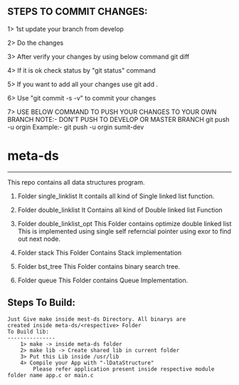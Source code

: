 STEPS TO COMMIT CHANGES:
---------------------------

1> 1st update your branch from develop

2> Do the changes

3> After verify your changes by using below command
	git diff

4> If it is ok check status by "git status" command

5> If you want to add all your changes use
	git add .

6> Use "git commit -s -v" to commit your changes

7> USE BELOW COMMAND TO PUSH YOUR CHANGES TO YOUR OWN BRANCH
   NOTE:- DON'T PUSH TO DEVELOP OR MASTER BRANCH
	git push -u orgin <ur branch>
   Example:-
	git push -u orgin sumit-dev

# meta-ds
-----------
This repo contains all data structures program.

1. Folder single_linklist
	It contails all kind of Single linked list function.

2. Folder double_linklist
	It Contains all kind of Double linked list Function

3. Folder double_linklist_opt
	This Folder contains optimize double linked list
	This is implemented using single self referncial
	pointer using exor to find out next node.

4. Folder stack
	This Folder Contains Stack implementation

5. Folder bst_tree
	This Folder contains binary search tree.

6. Folder queue
	This Folder contains Queue Implementation.


Steps To Build:
----------------
	Just Give make inside mest-ds Directory. All binarys are
	created inside meta-ds/<respective> Folder
	To Build lib:
	---------------
		1> make -> inside meta-ds folder
		2> make lib -> Create shared lib in current folder
		3> Put this Lib inside /usr/lib
		4> Compile your App with "-lDataStructure"
			Please refer application present inside respective module folder name app.c or main.c
